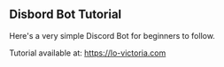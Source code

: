 ## Disbord Bot Tutorial
Here's a very simple Discord Bot for beginners to follow.

Tutorial available at: https://lo-victoria.com